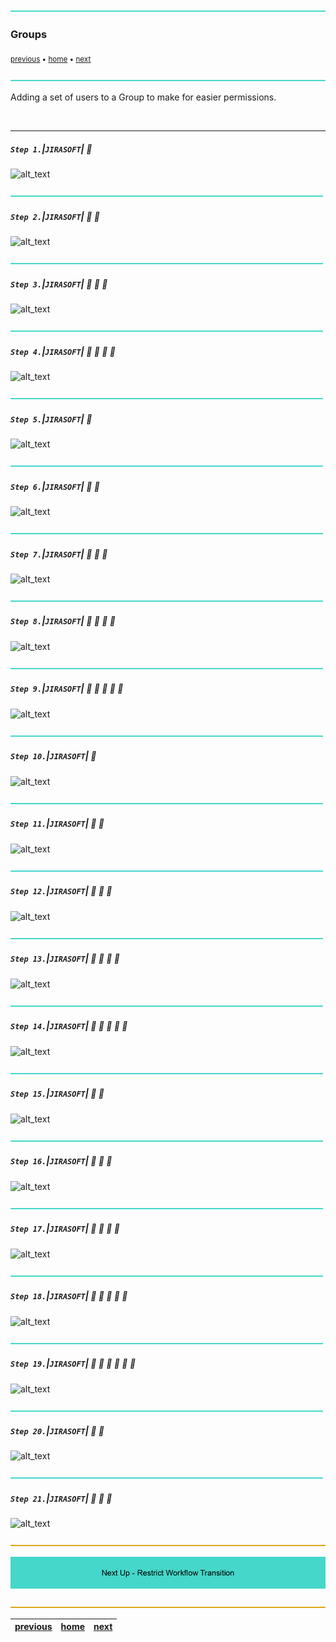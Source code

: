 ![](../images/line3.png)

### Groups

<sub>[previous](../) • [home](../README.md#user-content-ue5-jira-software) • [next](../)</sub>

![](../images/line3.png)

Adding a set of users to a Group to make for easier permissions.

<br>

---

##### `Step 1.`\|`JIRASOFT`| :small_blue_diamond:

![alt_text](images/.png)

![](../images/line2.png)

##### `Step 2.`\|`JIRASOFT`| :small_blue_diamond: :small_blue_diamond: 

![alt_text](images/.png)

![](../images/line2.png)

##### `Step 3.`\|`JIRASOFT`| :small_blue_diamond: :small_blue_diamond: :small_blue_diamond:

![alt_text](images/.png)

![](../images/line2.png)

##### `Step 4.`\|`JIRASOFT`| :small_blue_diamond: :small_blue_diamond: :small_blue_diamond: :small_blue_diamond:

![alt_text](images/.png)

![](../images/line2.png)

##### `Step 5.`\|`JIRASOFT`| :small_orange_diamond:

![alt_text](images/.png)

![](../images/line2.png)

##### `Step 6.`\|`JIRASOFT`| :small_orange_diamond: :small_blue_diamond:

![alt_text](images/.png)

![](../images/line2.png)

##### `Step 7.`\|`JIRASOFT`| :small_orange_diamond: :small_blue_diamond: :small_blue_diamond:

![alt_text](images/.png)

![](../images/line2.png)

##### `Step 8.`\|`JIRASOFT`| :small_orange_diamond: :small_blue_diamond: :small_blue_diamond: :small_blue_diamond:

![alt_text](images/.png)

![](../images/line2.png)

##### `Step 9.`\|`JIRASOFT`| :small_orange_diamond: :small_blue_diamond: :small_blue_diamond: :small_blue_diamond: :small_blue_diamond:

![alt_text](images/.png)

![](../images/line2.png)

##### `Step 10.`\|`JIRASOFT`| :large_blue_diamond:

![alt_text](images/.png)

![](../images/line2.png)

##### `Step 11.`\|`JIRASOFT`| :large_blue_diamond: :small_blue_diamond: 

![alt_text](images/.png)

![](../images/line2.png)

##### `Step 12.`\|`JIRASOFT`| :large_blue_diamond: :small_blue_diamond: :small_blue_diamond: 

![alt_text](images/.png)

![](../images/line2.png)

##### `Step 13.`\|`JIRASOFT`| :large_blue_diamond: :small_blue_diamond: :small_blue_diamond:  :small_blue_diamond: 

![alt_text](images/.png)

![](../images/line2.png)

##### `Step 14.`\|`JIRASOFT`| :large_blue_diamond: :small_blue_diamond: :small_blue_diamond: :small_blue_diamond:  :small_blue_diamond: 

![alt_text](images/.png)

![](../images/line2.png)

##### `Step 15.`\|`JIRASOFT`| :large_blue_diamond: :small_orange_diamond: 

![alt_text](images/.png)

![](../images/line2.png)

##### `Step 16.`\|`JIRASOFT`| :large_blue_diamond: :small_orange_diamond:   :small_blue_diamond: 

![alt_text](images/.png)

![](../images/line2.png)

##### `Step 17.`\|`JIRASOFT`| :large_blue_diamond: :small_orange_diamond: :small_blue_diamond: :small_blue_diamond:

![alt_text](images/.png)

![](../images/line2.png)

##### `Step 18.`\|`JIRASOFT`| :large_blue_diamond: :small_orange_diamond: :small_blue_diamond: :small_blue_diamond: :small_blue_diamond:

![alt_text](images/.png)

![](../images/line2.png)

##### `Step 19.`\|`JIRASOFT`| :large_blue_diamond: :small_orange_diamond: :small_blue_diamond: :small_blue_diamond: :small_blue_diamond: :small_blue_diamond:

![alt_text](images/.png)

![](../images/line2.png)

##### `Step 20.`\|`JIRASOFT`| :large_blue_diamond: :large_blue_diamond:

![alt_text](images/.png)

![](../images/line2.png)

##### `Step 21.`\|`JIRASOFT`| :large_blue_diamond: :large_blue_diamond: :small_blue_diamond:

![alt_text](images/.png)

![](../images/line.png)

<!-- <img src="https://via.placeholder.com/1000x100/45D7CA/000000/?text=Next Up - ADD NEXT PAGE"> -->

![next up - ](images/banner.png)

![](../images/line.png)

| [previous](../)| [home](../README.md#user-content-ue5-jira-software) | [next](../)|
|---|---|---|
